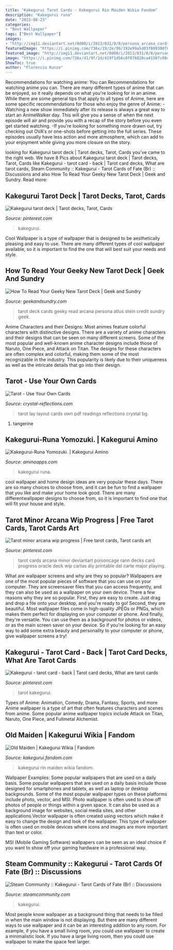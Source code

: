 ```yaml
---
title: "Kakegurui Tarot Cards - Kakegurui Rin Maiden Wikia Fandom"
description: "Kakegurui runa"
date: "2022-08-23"
categories:
- "Best Wallpaper"
tags: ["Best Wallpaper"]
images:
- "http://img11.deviantart.net/0d00/i/2013/031/8/8/persona_arcana_cards___highres_by_serafiend-d3aodas.png"
featuredImage: "https://i.pinimg.com/736x/19/2e/99/192e99a5d03f809300f0973a3b00985a--tarot-cards-playing-cards.jpg"
featured_image: "http://img11.deviantart.net/0d00/i/2013/031/8/8/persona_arcana_cards___highres_by_serafiend-d3aodas.png"
image: "https://i.pinimg.com/736x/41/9f/1d/419f1d56c0f876820ca41507c80c4764.jpg"
ShowToc: true
author: "Florencio Kunze"
---
```



Recommendations for watching anime: You can
Recommendations for watching anime you can. There are many different types of anime that can be enjoyed, so it really depends on what you're looking for in an anime. While there are some general tips that apply to all types of Anime, here are some specific recommendations for those who enjoy the genre of Anime: 
-Watching a new show immediately after its release is always a great way to start an AnimeWalker day. This will give you a sense of when the next episode will air and provide you with a recap of the story before you even get started watching. 
-If you're looking for something more drawn out, try checking out OVA's or one-shots before getting into the full series. These episodes usually have less action and more atmosphere, which can add to your enjoyment while giving you more closure on the story.

	

		
looking for Kakegurui tarot deck | Tarot decks, Tarot, Cards you've came to the right web. We have 8 Pics about Kakegurui tarot deck | Tarot decks, Tarot, Cards like Kakegurui - tarot card - back | Tarot card decks, What are tarot cards, Steam Community :: Kakegurui - Tarot Cards of Fate (Br) :: Discussions and also How To Read Your Geeky New Tarot Deck | Geek and Sundry. Read more:
		
    
## Kakegurui Tarot Deck | Tarot Decks, Tarot, Cards

<img loading=lazy src="https://i.pinimg.com/236x/c4/54/94/c454941e1c3edf2acf702790dce50923.jpg?nii=t" onerror="this.onerror=null;this.src='https://tse4.mm.bing.net/th?id=OIP.u62OY8UV-rV0TKASVsKhfQAAAA&amp;pid=15.1';" alt="Kakegurui tarot deck | Tarot decks, Tarot, Cards">

_Source: pinterest.com_

>kakegurui. 

	

Cool Wallpaper is a type of wallpaper that is designed to be aesthetically pleasing and easy to use. There are many different types of cool wallpaper available, so it is important to find the one that will best suit your needs and style.

    
## How To Read Your Geeky New Tarot Deck | Geek And Sundry

<img loading=lazy src="http://img11.deviantart.net/0d00/i/2013/031/8/8/persona_arcana_cards___highres_by_serafiend-d3aodas.png" onerror="this.onerror=null;this.src='https://tse1.mm.bing.net/th?id=OIP.qtkf7PdZsIFcZPvlQmehjAHaEA&amp;pid=15.1';" alt="How To Read Your Geeky New Tarot Deck | Geek and Sundry">

_Source: geekandsundry.com_

>tarot deck cards geeky read arcana persona atlus stein credit sundry geek. 

	

Anime Characters and their Designs: Most animes feature colorful characters with distinctive designs.
There are a variety of anime characters and their designs that can be seen on many different screens. Some of the most popular and well-known anime character designs include those of Naruto, One Piece, and Attack on Titan. The designs for these characters are often complex and colorful, making them some of the most recognizable in the industry. This popularity is likely due to their uniqueness as well as the intricate details that go into their design.

    
## Tarot - Use Your Own Cards

<img loading=lazy src="https://www.crystal-reflections.com/tarot5/layout_white_bg.png" onerror="this.onerror=null;this.src='https://tse2.mm.bing.net/th?id=OIP.FaHZWtOZB5MujS0fcUB1BgHaGK&amp;pid=15.1';" alt="Tarot - Use Your Own Cards">

_Source: crystal-reflections.com_

>tarot lay layout cards own pdf readings reflections crystal bg. 

	

1. tangerine 

    
## Kakegurui-Runa Yomozuki. | Kakegurui Amino

<img loading=lazy src="http://pm1.narvii.com/6759/c0a4db0e8a12e8ab7593187f37f7f62b81b0ec1fv2_00.jpg" onerror="this.onerror=null;this.src='https://tse4.mm.bing.net/th?id=OIP.ct2Ifkd3TztdDon1BNAPYgHaHa&amp;pid=15.1';" alt="Kakegurui-Runa Yomozuki. | Kakegurui Amino">

_Source: aminoapps.com_

>kakegurui runa. 

	

cool wallpaper and home design ideas are very popular these days. There are so many choices to choose from, and it can be fun to find a wallpaper that you like and make your home look good. There are many differentwallpaper designs to choose from, so it is important to find one that will fit your house and style.

    
## Tarot Minor Arcana Wip Progress | Free Tarot Cards, Tarot Cards Art

<img loading=lazy src="https://i.pinimg.com/736x/19/2e/99/192e99a5d03f809300f0973a3b00985a--tarot-cards-playing-cards.jpg" onerror="this.onerror=null;this.src='https://tse4.mm.bing.net/th?id=OIP.0J27Cx03hdT7VYhqmutpQQHaKb&amp;pid=15.1';" alt="Tarot minor arcana wip progress | Free tarot cards, Tarot cards art">

_Source: pinterest.com_

>tarot cards arcana minor deviantart poisoncage rann decks card progress oracle deck wip cartas diy printable del carte major playing. 

	

What are wallpaper screens and why are they so popular?
Wallpapers are one of the most popular pieces of software that you can use on your computer. They are screensaver files that you can access frequently, and they can also be used as a wallpaper on your own device. There a few reasons why they are so popular. First, they are easy to create. Just drag and drop a file onto your desktop, and you're ready to go! Second, they are beautiful. Most wallpaper files come in high-quality JPEGs or PNGs, which makes them perfect for displaying on your computer or phone. And finally, they're versatile. You can use them as a background for photos or videos, or as the main screen saver on your device. So if you're looking for an easy way to add some extra beauty and personality to your computer or phone, give wallpaper screens a try!

    
## Kakegurui - Tarot Card - Back | Tarot Card Decks, What Are Tarot Cards

<img loading=lazy src="https://i.pinimg.com/736x/41/9f/1d/419f1d56c0f876820ca41507c80c4764.jpg" onerror="this.onerror=null;this.src='https://tse4.mm.bing.net/th?id=OIP.yJWq1-QgU3D8PfQWcXjMAwHaML&amp;pid=15.1';" alt="Kakegurui - tarot card - back | Tarot card decks, What are tarot cards">

_Source: pinterest.com_

>tarot kakegurui. 

	

Types of Anime: Animation, Comedy, Drama, Fantasy, Sports, and more
Anime wallpaper is a type of art that often features characters and scenes from anime. Some popular anime wallpaper topics include Attack on Titan, Naruto, One Piece, and Fullmetal Alchemist.

    
## Old Maiden | Kakegurui Wikia | Fandom

<img loading=lazy src="https://static.wikia.nocookie.net/kakegurui/images/2/2c/Rinvskirari.jpg/revision/latest?cb=20190409182143" onerror="this.onerror=null;this.src='https://tse1.mm.bing.net/th?id=OIP.SXsXzukkIPqTXXbvCyRODAHaFW&amp;pid=15.1';" alt="Old Maiden | Kakegurui Wikia | Fandom">

_Source: kakegurui.fandom.com_

>kakegurui rin maiden wikia fandom. 

	

Wallpaper Examples: Some popular wallpapers that are used on a daily basis.
Some popular wallpapers that are used on a daily basis include those designed for smartphones and tablets, as well as laptop or desktop backgrounds. Some of the most popular wallpaper types on these platforms include photo, vector, and MSI. 
Photo wallpaper is often used to show off photos of people or things within a given space. It can also be used as a background image for websites, social media sites, and other applications.Vector wallpaper is often created using vectors which make it easy to change the design and look of the wallpaper. This type of wallpaper is often used on mobile devices where icons and images are more important than text or color. 

MSI (Mobile Gaming Software) wallpapers can be seen as an ideal choice if you want to show off your gaming hardware in a professional way.

    
## Steam Community :: Kakegurui - Tarot Cards Of Fate (Br) :: Discussions

<img loading=lazy src="https://steamuserimages-a.akamaihd.net/ugc/1483325459410977089/211C955AB31FBCB52C7350F752504D8BFE2345F6/?imw=268&amp;imh=268&amp;ima=fit&amp;impolicy=Letterbox&amp;imcolor=%23000000&amp;letterbox=true" onerror="this.onerror=null;this.src='https://tse2.mm.bing.net/th?id=OIP.cabL9fS4nT_lErtMFtosDgAAAA&amp;pid=15.1';" alt="Steam Community :: Kakegurui - Tarot Cards of Fate (Br) :: Discussions">

_Source: steamcommunity.com_

>kakegurui. 

	

Most people know wallpaper as a background thing that needs to be filled in when the main window is not displaying. But there are many different ways to use wallpaper and it can be an interesting addition to any room. For example, if you have a small living room, you could use wallpaper to create a minimalistic look. If you have a large living room, then you could use wallpaper to make the space feel larger.

